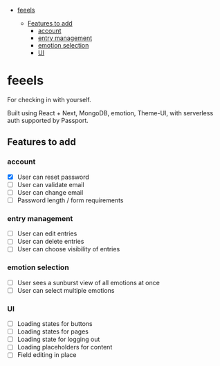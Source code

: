 - [feeels](#feeels)

  - [Features to add](#features-to-add)
    - [account](#account)
    - [entry management](#entry-management)
    - [emotion selection](#emotion-selection)
    - [UI](#ui)

# feeels

For checking in with yourself.

Built using React + Next, MongoDB, emotion, Theme-UI, with serverless auth supported by Passport.

## Features to add

### account

- [x] User can reset password
- [ ] User can validate email
- [ ] User can change email
- [ ] Password length / form requirements

### entry management

- [ ] User can edit entries
- [ ] User can delete entries
- [ ] User can choose visibility of entries

### emotion selection

- [ ] User sees a sunburst view of all emotions at once
- [ ] User can select multiple emotions

### UI

- [ ] Loading states for buttons
- [ ] Loading states for pages
- [ ] Loading state for logging out
- [ ] Loading placeholders for content
- [ ] Field editing in place
